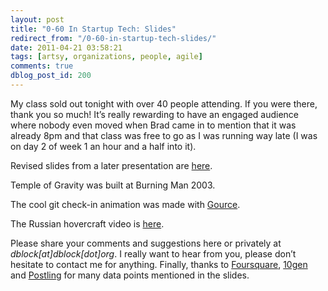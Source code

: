 ```yaml
---
layout: post
title: "0-60 In Startup Tech: Slides"
redirect_from: "/0-60-in-startup-tech-slides/"
date: 2011-04-21 03:58:21
tags: [artsy, organizations, people, agile]
comments: true
dblog_post_id: 200
---
```

My class sold out tonight with over 40 people attending. If you were there, thank you so much! It’s really rewarding to have an engaged audience where nobody even moved when Brad came in to mention that it was already 8pm and that class was free to go as I was running way late (I was on day 2 of week 1 an hour and a half into it).

Revised slides from a later presentation are [here](http://www.slideshare.net/dblockdotorg/hackyale-060-in-startup-tech).

Temple of Gravity was built at Burning Man 2003.

The cool git check-in animation was made with [Gource](http://code.google.com/p/gource/).

The Russian hovercraft video is [here](http://www.youtube.com/watch?v=kDd9vlnqRuo).

Please share your comments and suggestions here or privately at _dblock[at]dblock[dot]org_. I really want to hear from you, please don’t hesitate to contact me for anything. Finally, thanks to [Foursquare](https://foursquare.com), [10gen](http://www.10gen.com) and [Postling](https://web.archive.org/web/20150314224528/https://postling.com/) for many data points mentioned in the slides.
